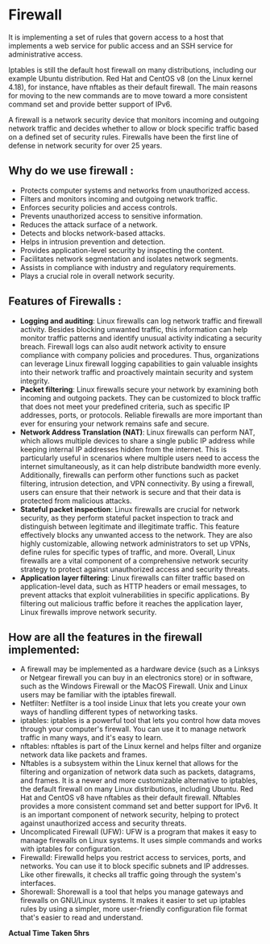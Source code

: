 # Firewall

It is implementing a set of rules that govern access to a host that implements a web service for public access and an SSH service for administrative access. 

Iptables is still the default host firewall on many distributions, including our example Ubuntu distribution. Red Hat and CentOS v8 (on the Linux kernel 4.18), for instance, have nftables as their default firewall. The main reasons for moving to the new commands are to move toward a more consistent command set and provide better support of IPv6.

A firewall is a network security device that monitors incoming and outgoing network traffic and decides whether to allow or block specific traffic based on a defined set of security rules. Firewalls have been the first line of defense in network security for over 25 years.

## Why do we use firewall :

- Protects computer systems and networks from unauthorized access.
- Filters and monitors incoming and outgoing network traffic.
- Enforces security policies and access controls.
- Prevents unauthorized access to sensitive information.
- Reduces the attack surface of a network.
- Detects and blocks network-based attacks.
- Helps in intrusion prevention and detection.
- Provides application-level security by inspecting the content.
- Facilitates network segmentation and isolates network segments.
- Assists in compliance with industry and regulatory requirements.
- Plays a crucial role in overall network security.

## Features of Firewalls :

- **Logging and auditing**: Linux firewalls can log network traffic and firewall activity. Besides blocking unwanted traffic, this information can help monitor traffic patterns and identify unusual activity indicating a security breach. Firewall logs can also audit network activity to ensure compliance with company policies and procedures. Thus, organizations can leverage Linux firewall logging capabilities to gain valuable insights into their network traffic and proactively maintain security and system integrity.
- **Packet filtering**: Linux firewalls secure your network by examining both incoming and outgoing packets. They can be customized to block traffic that does not meet your predefined criteria, such as specific IP addresses, ports, or protocols. Reliable firewalls are more important than ever for ensuring your network remains safe and secure.
- **Network Address Translation (NAT)**: Linux firewalls can perform NAT, which allows multiple devices to share a single public IP address while keeping internal IP addresses hidden from the internet. This is particularly useful in scenarios where multiple users need to access the internet simultaneously, as it can help distribute bandwidth more evenly. Additionally, firewalls can perform other functions such as packet filtering, intrusion detection, and VPN connectivity. By using a firewall, users can ensure that their network is secure and that their data is protected from malicious attacks.
- **Stateful packet inspection**: Linux firewalls are crucial for network security, as they perform stateful packet inspection to track and distinguish between legitimate and illegitimate traffic. This feature effectively blocks any unwanted access to the network. They are also highly customizable, allowing network administrators to set up VPNs, define rules for specific types of traffic, and more. Overall, Linux firewalls are a vital component of a comprehensive network security strategy to protect against unauthorized access and security threats.
- **Application layer filtering**: Linux firewalls can filter traffic based on application-level data, such as HTTP headers or email messages, to prevent attacks that exploit vulnerabilities in specific applications. By filtering out malicious traffic before it reaches the application layer, Linux firewalls improve network security.

## How are all the features in the firewall implemented:

- A firewall may be implemented as a hardware device (such as a Linksys or Netgear firewall you can buy in an electronics store) or in software, such as the Windows Firewall or the MacOS Firewall. Unix and Linux users may be familiar with the iptables firewall.
- Netfilter: Netfilter is a tool inside Linux that lets you create your own ways of handling different types of networking tasks.
- iptables: iptables is a powerful tool that lets you control how data moves through your computer's firewall. You can use it to manage network traffic in many ways, and it's easy to learn.
- nftables: nftables is part of the Linux kernel and helps filter and organize network data like packets and frames.
- Nftables is a subsystem within the Linux kernel that allows for the filtering and organization of network data such as packets, datagrams, and frames. It is a newer and more customizable alternative to iptables, the default firewall on many Linux distributions, including Ubuntu. Red Hat and CentOS v8 have nftables as their default firewall. Nftables provides a more consistent command set and better support for IPv6. It is an important component of network security, helping to protect against unauthorized access and security threats.
- Uncomplicated Firewall (UFW): UFW is a program that makes it easy to manage firewalls on Linux systems. It uses simple commands and works with iptables for configuration.
- Firewalld: Firewalld helps you restrict access to services, ports, and networks. You can use it to block specific subnets and IP addresses. Like other firewalls, it checks all traffic going through the system's interfaces.
- Shorewall: Shorewall is a tool that helps you manage gateways and firewalls on GNU/Linux systems. It makes it easier to set up iptables rules by using a simpler, more user-friendly configuration file format that's easier to read and understand.

**Actual Time Taken 5hrs**